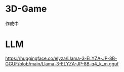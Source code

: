 # 3D-Game

作成中

# LLM

https://huggingface.co/elyza/Llama-3-ELYZA-JP-8B-GGUF/blob/main/Llama-3-ELYZA-JP-8B-q4_k_m.gguf
